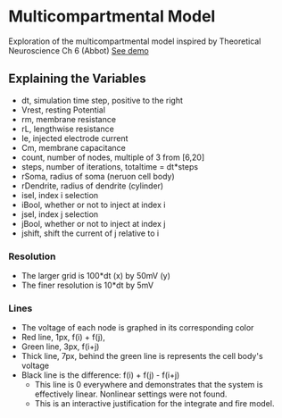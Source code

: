 # Multicompartmental Model
Exploration of the multicompartmental model inspired by Theoretical Neuroscience Ch 6 (Abbot)
[See demo](http://randompast.github.io/multicompartmentalModel)

## Explaining the Variables
  * dt, simulation time step, positive to the right
  * Vrest, resting Potential
  * rm, membrane resistance
  * rL, lengthwise resistance
  * Ie, injected electrode current
  * Cm, membrane capacitance
  * count, number of nodes, multiple of 3 from [6,20]
  * steps, number of iterations, totaltime = dt*steps
  * rSoma, radius of soma (neruon cell body)
  * rDendrite, radius of dendrite (cylinder)
  * isel, index i selection
  * iBool, whether or not to inject at index i
  * jsel, index j selection
  * jBool, whether or not to inject at index j
  * jshift, shift the current of j relative to i

### Resolution
  * The larger grid is 100*dt (x) by 50mV (y)
  * The finer resolution is 10*dt by 5mV

### Lines
  * The voltage of each node is graphed in its corresponding color
  * Red line, 1px, f(i) + f(j),
  * Green line, 3px, f(i+j)
  * Thick line, 7px, behind the green line is represents the cell body's voltage
  * Black line is the difference: f(i) + f(j) - f(i+j)
    * This line is 0 everywhere and demonstrates that the system is effectively linear.  Nonlinear settings were not found.
    * This is an interactive justification for the integrate and fire model.
